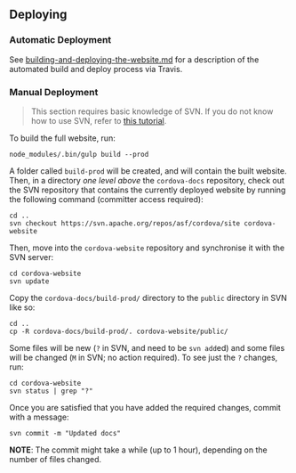 ## Deploying

### Automatic Deployment

See [building-and-deploying-the-website.md](building-and-deploying-the-website.md) for a description of the automated build and deploy process via Travis.

### Manual Deployment

> This section requires basic knowledge of SVN. If you do not know how to use SVN, refer to [this tutorial][svn].

To build the full website, run:

    node_modules/.bin/gulp build --prod

A folder called `build-prod` will be created, and will contain the built website. Then, in a directory *one level above* the `cordova-docs` repository, check out the SVN repository that contains the currently deployed website by running the following command (committer access required):

    cd ..
    svn checkout https://svn.apache.org/repos/asf/cordova/site cordova-website

Then, move into the `cordova-website` repository and synchronise it with the SVN server:

    cd cordova-website
    svn update

Copy the `cordova-docs/build-prod/` directory to the `public` directory in SVN like so:

    cd ..
    cp -R cordova-docs/build-prod/. cordova-website/public/

Some files will be new (`?` in SVN, and need to be `svn add`ed) and some files will be changed (`M` in SVN; no action required). To see just the `?` changes, run:

    cd cordova-website
    svn status | grep "?"

Once you are satisfied that you have added the required changes, commit with a message:

    svn commit -m "Updated docs"

**NOTE**: The commit might take a while (up to 1 hour), depending on the number of files changed.


[svn]: http://svnbook.red-bean.com/en/1.7/svn.intro.quickstart.html
